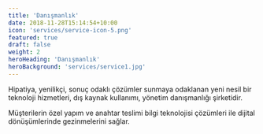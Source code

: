 ```yaml
---
title: 'Danışmanlık'
date: 2018-11-28T15:14:54+10:00
icon: 'services/service-icon-5.png'
featured: true
draft: false
weight: 2
heroHeading: 'Danışmanlık'
heroBackground: 'services/service1.jpg'
---
```


Hipatiya, yenilikçi, sonuç odaklı çözümler sunmaya odaklanan yeni nesil bir teknoloji hizmetleri, dış kaynak kullanımı, yönetim danışmanlığı şirketidir.

Müşterilerin özel yapım ve anahtar teslimi bilgi teknolojisi çözümleri ile dijital dönüşümlerinde gezinmelerini sağlar.

